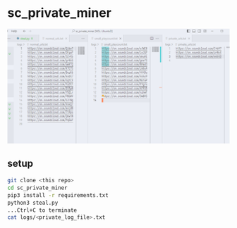 # sc_private_miner

![logs example](_img/ass.png)

## setup

```bash
git clone <this repo>
cd sc_private_miner
pip3 install -r requirements.txt
python3 steal.py
...Ctrl+C to terminate
cat logs/<private_log_file>.txt
```
